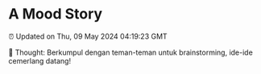 # A Mood Story

⏰ Updated on Thu, 09 May 2024 04:19:23 GMT

💭 Thought: Berkumpul dengan teman-teman untuk brainstorming, ide-ide cemerlang datang!

